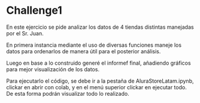# Challenge1

En este ejercicio se pide analizar los datos de 4 tiendas distintas manejadas por el Sr. Juan.

En primera instancia mediante el uso de diversas funciones maneje los datos para ordenarlos de manera útil para el posterior análisis.

Luego en base a lo construido generé el informef final, añadiendo gráficos para mejor visualización de los datos.

Para ejecutarlo el código, se debe ir a la pestaña de AluraStoreLatam.ipynb, clickar en abrir con colab, y en el menú superior clickar en ejecutar todo. De esta forma podrán visualizar todo lo realizado.
